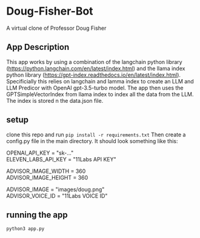 # Doug-Fisher-Bot
A virtual clone of Professor Doug Fisher

## App Description
This app works by using a combination of the langchain python library (https://python.langchain.com/en/latest/index.html) and the llama index python library (https://gpt-index.readthedocs.io/en/latest/index.html).
Specificially this relies on langchain and lamma index to create an LLM and LLM Predicor with OpenAI gpt-3.5-turbo model. The app then uses the GPTSimpleVectorIndex from llama index to index all the data from the LLM.
The index is stored n the data.json file.

## setup
clone this repo and run
`
pip install -r requirements.txt
`
Then create a config.py file in the main directory. It should look something like this:  

OPENAI_API_KEY = "sk-..."  
ELEVEN_LABS_API_KEY = "11Labs API KEY"  

ADVISOR_IMAGE_WIDTH = 360  
ADVISOR_IMAGE_HEIGHT = 360  

ADVISOR_IMAGE = "images/doug.png"  
ADVISOR_VOICE_ID = "11Labs VOICE ID"

## running the app
`
python3 app.py
`
